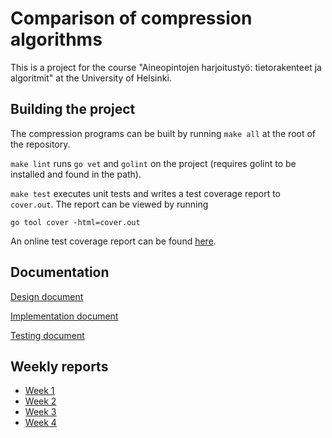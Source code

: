 # Comparison of compression algorithms

This is a project for the course "Aineopintojen harjoitustyö: tietorakenteet ja
algoritmit" at the University of Helsinki.

## Building the project

The compression programs can be built by running `make all` at the root of the
repository.

`make lint` runs `go vet` and `golint` on the project (requires golint to be
installed and found in the path).

`make test` executes unit tests and writes a test coverage report to
`cover.out`. The report can be viewed by running
```
go tool cover -html=cover.out
```

An online test coverage report can be found [here](https://codecov.io/gh/lassilaiho/compression-algorithms-tiralabra).

## Documentation

[Design document](docs/design-document.md)

[Implementation document](docs/implementation.md)

[Testing document](docs/testing.md)

## Weekly reports

- [Week 1](docs/weekly-report-1.md)
- [Week 2](docs/weekly-report-2.md)
- [Week 3](docs/weekly-report-3.md)
- [Week 4](docs/weekly-report-4.md)
